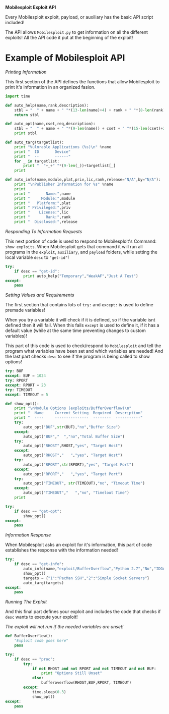 **Mobilesploit Exploit API**

Every Mobilesploit exploit, payload, or auxiliary has the basic API script included!

The API allows `Mobilesploit.py` to get information on all the different exploits! All the API code it put at the beginning of the exploit!


Example of Mobilesploit API
===========================

*Printing Information*

This first section of the API defines the functions that allow Mobilesploit to print it's information in an organized fasion.

```python
import time

def auto_help(name,rank,description):
	stbl = "  " + name + " "*(13-len(name)+4) + rank + " "*(8-len(rank)+4) + description
	return stbl

def auto_opt(name,cset,req,description):
	stbl = "  " + name + " "*(9-len(name)) + cset + " "*(15-len(cset)+2) + req + " "*(8-len(req)+2) + description
	print stbl

def auto_targ(targetlist):
	print "Vulnrable Applications (%s)\n" %name
	print "  ID       Device"
	print "  --       ------"
	for _ in targetlist:
		print "  "+_+" "*(9-len(_))+targetlist[_]
	print

def auto_info(name,module,plat,priv,lic,rank,release="N/A",by="N/A"):
	print "\nPublisher Information for %s" %name
	print
	print "       Name:",name
	print "     Module:",module
	print "   Platform:",plat
	print " Privileged:",priv
	print "    License:",lic
	print "       Rank:",rank
	print "  Disclosed:",release
```

*Responding To Information Requests*

This next portion of code is used to respond to Mobilesploit's Command: `show exploits`. When Mobilesploit gets that command it will run all programs in the `exploit`, `auxiliary`, and `payload` folders, while setting the local variable `desc` to `"get-id"`!

```python
try:
	if desc == "get-id":
		print auto_help("Temporary","WeakAF","Just A Test")
except:
	pass
```

*Setting Values and Requirements*

The first section that contains lots of `try:` and `except:` is used to define premade variables!

When you try a variable it will check if it is defined, so if the variable isnt defined then it will fail. When this fails `except` is used to define it, if it has a default value (while at the same time preventing changes to custom variables)!

This part of this code is used to check/respond to `Mobilesploit` and tell the program what variables have been set and which variables are needed! And the last part checks `desc` to see if the program is being called to show options!

```python
try: BUF
except: BUF = 1024
try: RPORT
except: RPORT = 23
try: TIMEOUT
except: TIMEOUT = 5

def show_opt():
	print "\nModule Options (exploits/BufferOverflow)\n"
	print "  Name     Current Setting  Required  Description"
	print "  ----     ---------------  --------  -----------"
	try:
		auto_opt("BUF",str(BUF),"no","Buffer Size")
	except:
		auto_opt("BUF","  ","no","Total Buffer Size")
	try:
		auto_opt("RHOST",RHOST,"yes", "Target Host")
	except:
		auto_opt("RHOST","   ","yes", "Target Host")
	try:
		auto_opt("RPORT",str(RPORT),"yes", "Target Port")
	except:
		auto_opt("RPORT","   ","yes", "Target Port")
	try:
		auto_opt("TIMEOUT", str(TIMEOUT),"no", "Timeout Time")
	except:
		auto_opt("TIMEOUT","   ","no", "Timelout Time")
	print 

try:
	if desc == "get-opt":
		show_opt()
except:
	pass
```

*Information Response*

When Mobilesploit asks an exploit for it's information, this part of code establishes the response with the information needed!

```python
try:
	if desc == "get-info":
		auto_info(name,"exploit/BufferOverflow","Python 2.7","No","IDGAF License","Normal")
		show_opt()
		targets = {"1":"PacMan SSH","2":"Simple Socket Servers"}
		auto_targ(targets)
except:
	pass
```

*Running The Exploit*

And this final part defines your exploit and includes the code that checks if `desc` wants to execute your exploit!

_The exploit will not run if the needed variables are unset!_

```python
def BufferOverflow():
	"Exploit code goes here"
	pass

try:
	if desc == "proc":
		try:
			if not RHOST and not RPORT and not TIMEOUT and not BUF:
				print "Options Still Unset"
			else:
				bufferoverflow(RHOST,BUF,RPORT, TIMEOUT)
		except:
			time.sleep(0.3)
			show_opt()
except:
	pass
```
